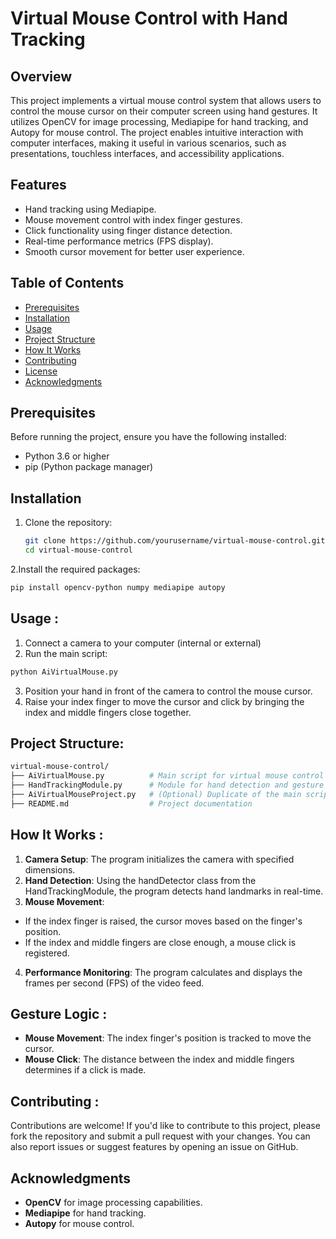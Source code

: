 # Virtual Mouse Control with Hand Tracking

## Overview
This project implements a virtual mouse control system that allows users to control the mouse cursor on their computer screen using hand gestures. It utilizes OpenCV for image processing, Mediapipe for hand tracking, and Autopy for mouse control. The project enables intuitive interaction with computer interfaces, making it useful in various scenarios, such as presentations, touchless interfaces, and accessibility applications.

## Features
- Hand tracking using Mediapipe.
- Mouse movement control with index finger gestures.
- Click functionality using finger distance detection.
- Real-time performance metrics (FPS display).
- Smooth cursor movement for better user experience.

## Table of Contents
- [Prerequisites](#prerequisites)
- [Installation](#installation)
- [Usage](#usage)
- [Project Structure](#project-structure)
- [How It Works](#how-it-works)
- [Contributing](#contributing)
- [License](#license)
- [Acknowledgments](#acknowledgments)

## Prerequisites
Before running the project, ensure you have the following installed:
- Python 3.6 or higher
- pip (Python package manager)

## Installation
1. Clone the repository:
   ```bash
   git clone https://github.com/yourusername/virtual-mouse-control.git
   cd virtual-mouse-control
   ```
2.Install the required packages:
```bash
pip install opencv-python numpy mediapipe autopy
```


## Usage :
1. Connect a camera to your computer (internal or external)
2. Run the main script:

```bash
python AiVirtualMouse.py
```
3. Position your hand in front of the camera to control the mouse cursor.
4. Raise your index finger to move the cursor and click by bringing the index and middle fingers close together.

## Project Structure:
```bash
virtual-mouse-control/
├── AiVirtualMouse.py          # Main script for virtual mouse control
├── HandTrackingModule.py      # Module for hand detection and gesture recognition
├── AiVirtualMouseProject.py   # (Optional) Duplicate of the main script for testing
├── README.md                  # Project documentation
```


## How It Works :

1. **Camera Setup**: The program initializes the camera with specified dimensions.
2. **Hand Detection**: Using the handDetector class from the HandTrackingModule, the program detects hand landmarks in real-time.
3. **Mouse Movement**:
- If the index finger is raised, the cursor moves based on the finger's position.
- If the index and middle fingers are close enough, a mouse click is registered.
4. **Performance Monitoring**: The program calculates and displays the frames per second (FPS) of the video feed.


## Gesture Logic :
- **Mouse Movement**: The index finger's position is tracked to move the cursor.
- **Mouse Click**: The distance between the index and middle fingers determines if a click is made.

## Contributing :
Contributions are welcome! If you'd like to contribute to this project, please fork the repository and submit a pull request with your changes. You can also report issues or suggest features by opening an issue on GitHub.

## Acknowledgments
- **OpenCV** for image processing capabilities.
- **Mediapipe** for hand tracking.
- **Autopy** for mouse control.










